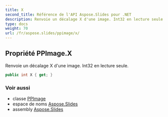 ```yaml
---
title: X
second_title: Référence de l'API Aspose.Slides pour .NET
description: Renvoie un décalage X d'une image. Int32 en lecture seule.
type: docs
weight: 70
url: /fr/aspose.slides/ppimage/x/
---
```


## Propriété PPImage.X

Renvoie un décalage X d'une image. Int32 en lecture seule.

```csharp
public int X { get; }
```

### Voir aussi

* classe [PPImage](../../ppimage)
* espace de noms [Aspose.Slides](../../ppimage)
* assembly [Aspose.Slides](../../../)

<!-- NE PAS MODIFIER : généré par xmldocmd pour Aspose.Slides.dll -->
